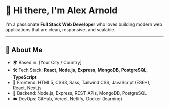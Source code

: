 # 👋 Hi there, I'm Alex Arnold

I'm a passionate **Full Stack Web Developer** who loves building modern web applications that are clean, responsive, and scalable.

---

## 🚀 About Me

- 🌍 Based in: [Your City / Country]
- 🛠 Tech Stack: **React**, **Node.js**, **Express**, **MongoDB**, **PostgreSQL**, **TypeScript**
- 🎨 Frontend: HTML5, CSS3, Sass, Tailwind CSS, JavaScript (ES6+), React, Next.js
- 🔧 Backend: Node.js, Express, REST APIs, MongoDB, PostgreSQL
- ☁️ DevOps: GitHub, Vercel, Netlify, Docker (learning)
  <!--
- 📫 Reach me: [your.email@example.com] | [LinkedIn](https://linkedin.com/in/your-profile)
-->

---

## 🧰 Tech Stack

![HTML5](https://img.shields.io/badge/-HTML5-E34F26?logo=html5&logoColor=white&style=flat)
![CSS3](https://img.shields.io/badge/-CSS3-1572B6?logo=css3&logoColor=white&style=flat)
![JavaScript](https://img.shields.io/badge/-JavaScript-F7DF1E?logo=javascript&logoColor=black&style=flat)
![React](https://img.shields.io/badge/-React-61DAFB?logo=react&logoColor=black&style=flat)
![Node.js](https://img.shields.io/badge/-Node.js-339933?logo=node.js&logoColor=white&style=flat)
![MongoDB](https://img.shields.io/badge/-MongoDB-47A248?logo=mongodb&logoColor=white&style=flat)
![Git](https://img.shields.io/badge/-Git-F05032?logo=git&logoColor=white&style=flat)
![VS Code](https://img.shields.io/badge/-VS_Code-007ACC?logo=visual-studio-code&logoColor=white&style=flat)

---
<!--
## 📌 Pinned Projects

- 🔗 [**My Portfolio Website**]([https://yourportfolio.com](https://novanoodle-portfolio.vercel.app))  
  Built with React and TailwindCSS. Features real-time contact form and project showcase.

- 🔗 [**Blog CMS Platform**](https://github.com/NovaNoodle7/blog-platform)  
  Full-stack blogging system using Node.js, Express, MongoDB, and EJS templating.

- 🔗 [**Task Tracker (MERN)**](https://github.com/NovaNoodle7/task-tracker)  
  A productivity tracker app with JWT auth, RESTful APIs, and responsive UI.

---

## 📈 GitHub Stats

![Alex's GitHub stats](https://github-readme-stats.vercel.app/api?username=NovaNoodle7&show_icons=true&theme=react)
![Top Languages](https://github-readme-stats.vercel.app/api/top-langs/?username=NovaNoodle7&layout=compact&theme=react)

---

## 📬 Let's Connect

- [LinkedIn](https://linkedin.com/in/your-profile)
- [Twitter](https://twitter.com/yourhandle)
- [Portfolio](https://yourportfolio.com)

-->

